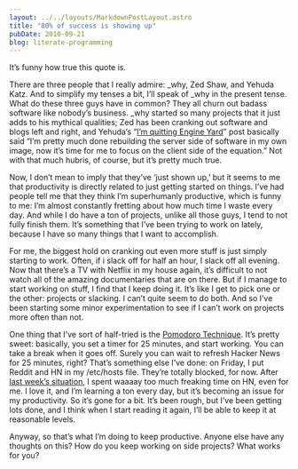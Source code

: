 ```yaml
---
layout: ../../layouts/MarkdownPostLayout.astro
title: "80% of success is showing up"
pubDate: 2010-09-21
blog: literate-programming
---
```


It’s funny how true this quote is.

There are three people that I really admire: _why, Zed Shaw, and Yehuda Katz. And to simplify my tenses a bit, I’ll speak of _why in the present tense. What do these three guys have in common? They all churn out badass software like nobody’s business. _why started so many projects that it just adds to his mythical qualities; Zed has been cranking out software and blogs left and right, and Yehuda’s “[I’m quitting Engine Yard](http://yehudakatz.com/2010/09/14/heres-to-the-next-3-years/)” post basically said “I’m pretty much done rebuilding the server side of software in my own image, now it’s time for me to focus on the client side of the equation.” Not with that much hubris, of course, but it’s pretty much true.

Now, I don’t mean to imply that they’ve ‘just shown up,’ but it seems to me that productivity is directly related to just getting started on things. I’ve had people tell me that they think I’m superhumanly productive, which is funny to me: I’m almost constantly fretting about how much time I waste every day. And while I do have a ton of projects, unlike all those guys, I tend to not fully finish them. It’s something that I’ve been trying to work on lately, because I have so many things that I want to accomplish.

For me, the biggest hold on cranking out even more stuff is just simply starting to work. Often, if i slack off for half an hour, I slack off all evening. Now that there’s a TV with Netflix in my house again, it’s difficult to not watch all of the amazing documentaries that are on there. But if I manage to start working on stuff, I find that I keep doing it. It’s like I get to pick one or the other: projects or slacking. I can’t quite seem to do both. And so I’ve been starting some minor experimentation to see if I can’t work on projects more often than not.

One thing that I’ve sort of half-tried is the [Pomodoro Technique](http://en.wikipedia.org/wiki/Pomodoro_Technique). It’s pretty sweet: basically, you set a timer for 25 minutes, and start working. You can take a break when it goes off. Surely you can wait to refresh Hacker News for 25 minutes, right? That’s something else I’ve done: on Friday, I put Reddit and HN in my /etc/hosts file. They’re totally blocked, for now. After [last week’s situation](http://blog.steveklabnik.com/trouble-with-diaspora), I spent waaaay too much freaking time on HN, even for me. I love it, and I’m learning a ton every day, but it’s becoming an issue for my productivity. So it’s gone for a bit. It’s been rough, but I’ve been getting lots done, and I think when I start reading it again, I’ll be able to keep it at reasonable levels.

Anyway, so that’s what I’m doing to keep productive. Anyone else have any thoughts on this? How do you keep working on side projects? What works for you?
